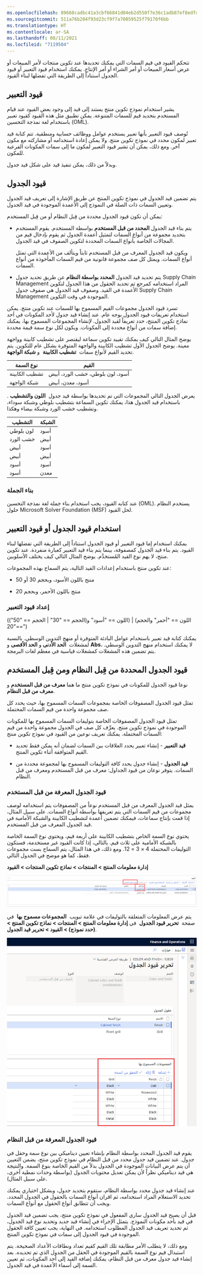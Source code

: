 ```yaml
---
ms.openlocfilehash: 89668cadbc41a3cbf66841d04eb2d550f7e36c1adb87ef8edfddd7df2e2bb36d
ms.sourcegitcommit: 511a76b204f93d23cf9f7a70059525f79170f6bb
ms.translationtype: HT
ms.contentlocale: ar-SA
ms.lasthandoff: 08/11/2021
ms.locfileid: "7119504"
---
```


تتحكم القيود في قيم السمات التي يمكنك تحديدها عند تكوين منتجات لأمر المبيعات أو عرض أسعار المبيعات أو أمر الشراء أو أمر الإنتاج. يمكنك استخدام قيود التعبير أو قيود الجدول استناداً إلى الطريقة التي تفضلها لبناء القيود.


## <a name="expression-constraints"></a>قيود التعبير

يشير استخدام نموذج تكوين منتج يستند إلى قيد إلى وجود بعض القيود عند قيام المستخدم بتحديد قيم للسمات المتنوعة. يمكن تطبيق مثل هذه القيود كقيود تعبير باستخدام لغة نمذجة التحسين (OML).

تُوصف قيود التعبير بأنها تعبير يستخدم عوامل ووظائف حسابية ومنطقية. تتم كتابة قيد تعبير لمكون محدد في نموذج تكوين منتج. ولا يمكن إعادة استخدامه أو مشاركته مع مكون آخر. ومع ذلك، يمكن أن تشير قيود التعبير لمكون ما إلى سمات المكونات الفرعية للمكون.

وبدلاً من ذلك، يمكن تنفيذ قيد على شكل قيد جدول.

## <a name="table-constraints"></a>قيود الجدول

يتم تضمين قيد الجدول في نموذج تكوين المنتج عن طريق الإشارة إلى تعريف قيد الجدول وتعيين السمات ذات الصلة في النموذج إلى الأعمدة الموجودة في قيد الجدول.

يمكن أن تكون قيود الجدول محددة من قِبل النظام أو من قِبل المستخدم:

-   يتم بناء قيد الجدول **المحدد من قبل المستخدم** بواسطة المستخدم. يقوم المستخدم بتحديد مجموعة من أنواع السمات لتمثيل أعمدة الجدول ثم يقوم بإدخال قيم من المجالات الخاصة بأنواع السمات المحددة لتكوين الصفوف في قيد الجدول.
    
    ويكون قيد الجدول المعرف من قبل المستخدم ثابتاً ويتألف من الأعمدة التي تمثل أنواع السمات. ويمثل كل صف مجموعة قانونية من قيم السمات المأخوذة من أنواع السمات.

-   يتم تحديد قيد الجدول **المحدد بواسطة النظام** عن طريق تحديد جدول Supply Chain Management المراد استخدامه كمرجع ثم تحديد الحقول من هذا الجدول لتكوين الأعمدة في القيد. وصفوف قيد الجدول هي صفوف جدول Supply Chain Management الموجودة في وقت التكوين.

تسرد قيود الجدول مجموعات القيم المسموح بها للسمات عند تكوين منتج. يمكن استخدام تعريفات قيود الجدول بوجه عام. عند إنشاء قيد جدول لأحد المكونات في أحد نماذج تكوين المنتج، حدد تعريفاً لقيد الجدول. لإنشاء المجموعات المسموح بها، يمكنك إضافة سمات من أنواع محددة إلى المكونات. ويكون لكل نوع سمة قيمة محددة.

يوضح المثال التالي كيف يمكنك تقييد تكوين سماعة ليقتصر على تشطيب كابينة وواجهة معينة. يوضح الجدول الأول تشطيب الكابينة والواجهة المتوفرة بشكل عام للتكوين. يتم تحديد القيم لأنواع سمات  **تشطيب الكابينة**  و **شبكة الواجهة**.

| نوع السمة | القيم                      |
|----------------|-----------------------------|
| تشطيب الكابينة | أسود، لون بلوطي، خشب الورد، أبيض |
| شبكة الواجهة    | أسود، معدن، أبيض         |

يعرض الجدول التالي المجموعات التي تم تحديدها بواسطة قيد جدول  **اللون والتشطيب** . باستخدام قيد الجدول هذا، يمكنك تكوين السماعة بتشطيب بلوطي وشبكة سوداء، وتشطيب خشب الورد وشبكة بيضاء وهكذا.

| التشطيب   | الشبكة |
|----------|-------|
| لون بلوطي      | أسود |
| خشب الورد | أبيض |
| أبيض    | أسود |
| أبيض    | أبيض |
| أسود    | أسود |
| أسود    | معدن |


### <a name="syntax"></a>بناء الجملة

عند كتابه القيود، يجب استخدام بناء جملة لغة نمذجة التحسين (OML). يستخدم النظام حلول Microsoft Solver Foundation (MSF) لحل القيود.

## <a name="using-table-constraints-or-expression-constraints"></a>استخدام قيود الجدول أو قيود التعبير

يمكنك استخدام إما قيود التعبير أو قيود الجدول استناداً إلى الطريقة التي تفضلها لبناء القيود. يتم بناء قيد الجدول كمصفوفة، بينما يتم بناء قيد التعبير كعبارة منفردة. عند تكوين منتج، لا يهم نوع القيد المُستخدَّم. يوضح المثال التالي كيف يختلف الأسلوبين.

عند تكوين منتج باستخدام إعدادات القيد التالية، يتم السماح بهذه المجموعات:

-   منتج باللون الأسود، وبحجم 30 أو 50

-   منتج باللون الأحمر، وبحجم 20


### <a name="expression-constraint-setup"></a>إعداد قيود التعبير

(اللون == \"أسود\" و(الحجم == \"30\" \| الحجم == \"50\")) \| (اللون == \"أحمر\" والحجم  ==\"20\")

يمكنك كتابة قيد تعبير باستخدام عوامل البادئة المتوفرة أو منهج التدوين الوسطي. بالنسبة لمشغلات  **الحد الأدنى** و **الحد الأقصى** و **Abs**، لا يمكنك استخدام منهج التدوين الوسطي. يتم تضمين هذه المشغلات كمشغلات قياسية في معظم لغات البرمجة.


## <a name="system-defined-and-user-defined-table-constraints"></a>قيود الجدول المحددة من قِبل النظام ومن قِبل المستخدم

نوعا قيود الجدول للمكونات في نموذج تكوين منتج ما هما **معرف من قبل المستخدم** و **معرف من قبل النظام**.

تمثل قيود الجدول المصفوفات الخاصة بمجموعات السمات المسموح بها، حيث يحدد كل صف مجموعة واحدة من قيم السمات المحتملة.

تمثل قيود الجدول المصفوفات الخاصة بتوليفات السمات المسموح بها للمكونات الموجودة في نموذج تكوين منتج. يعرِّف كل صف في الجدول مجموعة واحدة من قيم السمات المحتملة. يمكنك تعريف نوعين من القيود في نموذج تكوين منتج:

-   **قيد التعبير** - إنشاء تعبير يحدد العلاقات بين السمات لضمان أنه يمكن فقط تحديد القيم المتوافقة أثناء تكوين المنتج.

-   **قيد الجدول** - إنشاء جدول يحدد كافة التوليفات المسموح بها لمجموعة محددة من السمات. يتوفر نوعان من قيود الجداول: معرف من قبل المستخدم ومعرف من قبل النظام.


### <a name="user-defined-table-constraints"></a>قيود الجدول المعرفة من قبل المستخدم

يمثل قيد الجدول المعرف من قبل المستخدم نوعاً من المصفوفات يتم استخدامه لوصف مجموعات من قيم السمات التي يتم تعريفها بواسطة أنواع السمات. على سبيل المثال، إذا قمت بإنتاج سماعات، فيمكنك تضمين أعمدة لتشطيب الكابينة والشبكة الأمامية في قيد الجدول المعرف من قبل المستخدم.

يحتوي نوع السمة الخاص بتشطيب الكابينة على أربعة قيم، ويحتوي نوع السمة الخاصة بالشبكة الأمامية على ثلاث قيم. بالتالي، إذا كانت القيود غير مستخدمة، فستكون التوليفات المحتملة 4 × 3 = 12.
ومع ذلك، في هذا المثال، يتم السماح بست مجموعات فقط، كما هو موضح في الجدول التالي.

**إدارة معلومات المنتج > المنتجات > نماذج تكوين المنتجات > القيود**

![لقطة شاشة لصفحة القيود تميز خيار تحرير قيد الجدول.](../media/edit-table_constraint-1.png)


يتم عرض المعلومات المتعلقة بالتوليفات في علامة تبويب  **المجموعات مسموح بها**  في صفحة  **تحرير قيود الجدول**  في **إدارة معلومات المنتج > المنتجات > نماذج تكوين المنتج > (حدد نموذج) > القيود > تحرير قيد الجدول**.

![لقطة شاشة لصفحة تحرير قيد الجدول تميز علامة تبويب المجموعات المسموح بها.](../media/edit-table_constraint_details-1.png)

### <a name="system-defined-table-constraints"></a>قيود الجدول المعرفة من قبل النظام

يقوم قيد الجدول المحدد بواسطة النظام بإنشاء تعيين ديناميكي بين نوع سمة وحقل في جدول. عند تضمين قيد جدول محدد من قبل النظام في نموذج تكوين منتج، يضمن التعيين أن يتم عرض البيانات الموجودة في الجدول بدلاً من القيم الخاصة بنوع السمة. والنتيجة هي قيد ديناميكي نظراً لأن يمكن تعديل محتويات الجدول (بواسطة وحدات نمطية أخرى، على سبيل المثال).

عند إنشاء قيد جدول محدد بواسطة النظام، ستقوم بتحديد جدول، وبشكل اختياري يمكنك تحديد الاستعلام المراد استخدامه، ثم اقران أنواع السمات بالحقول في الجدول المحدد. ويجب أن تتطابق أنواع الحقول مع أنواع السمات.

قبل أن يصبح قيد الجدول ساري المفعول في نموذج تكوين منتج، يجب تضمين قيد الجدول في قيد بأحد مكونات النموذج. يتمثل الإجراء في إنشاء قيد جديد وتحديد نوع قيد الجدول، ثم تحديد تعريف قيد الجدول المطلوب استخدامه. في النهاية، يجب تعيين كافة الحقول الموجودة في قيود الجدول إلى سمات في نموذج تكوين المنتج.

ومع ذلك، لا يتطلب الأمر مطابقة تلك القيم كقيم تعداد ونطاقات الأعداد الصحيحة. يتم استبدال قيم نوع السمة بالقيم الموجودة في الحقل من الجدول الذي تم تحديده. بعد إنشاء قيد جدول معرف من قبل النظام، يمكنك إضافة القيد إلى أحد المكونات، ثم تعيين السمة إلى أسماء الأعمدة في قيد الجدول.


